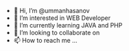 - 👋 Hi, I’m @ummanhasanov
- 👀 I’m interested in WEB Developer
- 🌱 I’m currently learning JAVA and PHP
- 💞️ I’m looking to collaborate on 
- 📫 How to reach me ...

<!---
ummanhasanov/ummanhasanov is a ✨ special ✨ repository because its `README.md` (this file) appears on your GitHub profile.
You can click the Preview link to take a look at your changes.
--->
